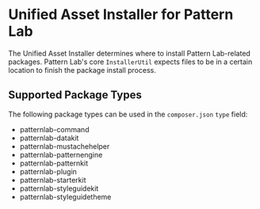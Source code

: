 # Unified Asset Installer for Pattern Lab

The Unified Asset Installer determines where to install Pattern Lab-related packages. Pattern Lab's core `InstallerUtil` expects files to be in a certain location to finish the package install process.

## Supported Package Types

The following package types can be used in the `composer.json` `type` field:

* patternlab-command
* patternlab-datakit
* patternlab-mustachehelper
* patternlab-patternengine
* patternlab-patternkit
* patternlab-plugin
* patternlab-starterkit
* patternlab-styleguidekit
* patternlab-styleguidetheme
